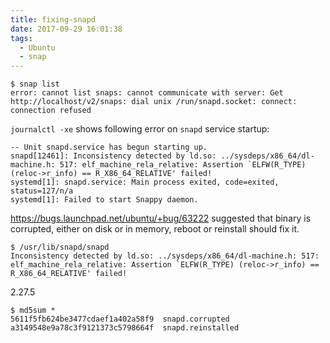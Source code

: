 ```yaml
---
title: fixing-snapd
date: 2017-09-29 16:01:38
tags:
  - Ubuntu
  - snap
---
```


```
$ snap list
error: cannot list snaps: cannot communicate with server: Get http://localhost/v2/snaps: dial unix /run/snapd.socket: connect: connection refused
```

`journalctl -xe` shows following error on `snapd` service startup:

```
-- Unit snapd.service has begun starting up.
snapd[12461]: Inconsistency detected by ld.so: ../sysdeps/x86_64/dl-machine.h: 517: elf_machine_rela_relative: Assertion `ELFW(R_TYPE) (reloc->r_info) == R_X86_64_RELATIVE' failed!
systemd[1]: snapd.service: Main process exited, code=exited, status=127/n/a
systemd[1]: Failed to start Snappy daemon.
```

https://bugs.launchpad.net/ubuntu/+bug/63222 suggested that binary is corrupted, either on disk or in memory, reboot or reinstall should fix it.

```
$ /usr/lib/snapd/snapd
Inconsistency detected by ld.so: ../sysdeps/x86_64/dl-machine.h: 517: elf_machine_rela_relative: Assertion `ELFW(R_TYPE) (reloc->r_info) == R_X86_64_RELATIVE' failed!
```

2.27.5

```
$ md5sum *
5611f5fb624be3477cdaef1a402a58f9  snapd.corrupted
a3149548e9a78c3f9121373c5798664f  snapd.reinstalled
```

